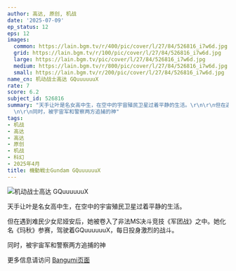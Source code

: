 ```yaml
---
author: 高达, 原创, 机战
date: '2025-07-09'
ep_status: 12
eps: 12
images:
  common: https://lain.bgm.tv/r/400/pic/cover/l/27/84/526816_i7w6d.jpg
  grid: https://lain.bgm.tv/r/100/pic/cover/l/27/84/526816_i7w6d.jpg
  large: https://lain.bgm.tv/pic/cover/l/27/84/526816_i7w6d.jpg
  medium: https://lain.bgm.tv/r/800/pic/cover/l/27/84/526816_i7w6d.jpg
  small: https://lain.bgm.tv/r/200/pic/cover/l/27/84/526816_i7w6d.jpg
name_cn: 机动战士高达 GQuuuuuuX
rate: 7
score: 6.2
subject_id: 526816
summary: "天手让叶是名女高中生，在空中的宇宙殖民卫星过着平静的生活。\r\n\r\n但在遇到难民少女尼娅安后，她被卷入了非法MS决斗竞技《军团战》之中。她化名《玛秋》参赛，驾驶着GQuuuuuuX，每日投身激烈的战斗。\r\
  \n\r\n同时，被宇宙军和警察两方追捕的神"
tags:
- 机战
- 高达
- 高达
- 原创
- 机战
- 科幻
- 2025年4月
title: 機動戦士Gundam GQuuuuuuX
---
```


![机动战士高达 GQuuuuuuX](https://lain.bgm.tv/r/400/pic/cover/l/27/84/526816_i7w6d.jpg)

天手让叶是名女高中生，在空中的宇宙殖民卫星过着平静的生活。

但在遇到难民少女尼娅安后，她被卷入了非法MS决斗竞技《军团战》之中。她化名《玛秋》参赛，驾驶着GQuuuuuuX，每日投身激烈的战斗。

同时，被宇宙军和警察两方追捕的神

更多信息请访问 [Bangumi页面](https://bgm.tv/subject/526816)